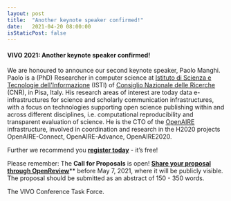 ```yaml
---
layout: post
title:  "Another keynote speaker confirmed!"
date:   2021-04-20 08:00:00
isStaticPost: false
---
```


#### VIVO 2021: Another keynote speaker confirmed!
We are honoured to announce our second keynote speaker, Paolo Manghi. Paolo is a (PhD) Researcher in computer science at [Istituto di Scienza e Tecnologie dell'Informazione](https://www.isti.cnr.it/en/) (ISTI) of [Consiglio Nazionale delle Ricerche](https://www.cnr.it/) (CNR), in Pisa, Italy. His research areas of interest are today data e-infrastructures for science and scholarly communication infrastructures, with a focus on technologies supporting open science publishing within and across different disciplines, i.e. computational reproducibility and transparent evaluation of science. He is the CTO of the [OpenAIRE](https://www.openaire.eu/) infrastructure, involved in coordination and research in the H2020 projects OpenAIRE-Connect, OpenAIRE-Advance, OpenAIRE2020.

Further we recommend you [**register today**](https://www.eventbrite.com/e/2020-vivo-conference-tickets-97993221363) - it’s free!

Please remember: The **Call for Proposals** is open! [**Share your proposal through OpenReview**](https://openreview.net/group?id=vivoconference.org/VIVO/2021/Conference)** before May 7, 2021, where it will be publicly visible. The proposal should be submitted as an abstract of 150 - 350 words.

The VIVO Conference Task Force.
